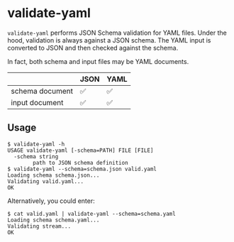 # validate-yaml

`validate-yaml` performs JSON Schema validation for YAML files. Under the hood, validation is always against a JSON schema. The YAML input is converted to JSON and then checked against the schema.

In fact, both schema and input files may be YAML documents.

|               |JSON|YAML
|---------------|----|----
|schema document|✅  |✅
|input document |✅  |✅

## Usage
```
$ validate-yaml -h
USAGE validate-yaml [-schema=PATH] FILE [FILE]
  -schema string
    	path to JSON schema definition
$ validate-yaml --schema=schema.json valid.yaml
Loading schema schema.json...
Validating valid.yaml...
OK
```

Alternatively, you could enter:

```
$ cat valid.yaml | validate-yaml --schema=schema.yaml
Loading schema schema.yaml...
Validating stream...
OK
```

